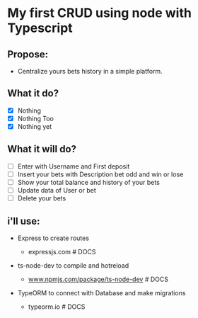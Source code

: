 # My first CRUD using node with Typescript

## Propose:
- Centralize yours bets history in a simple platform.

## What it do?
- [x] Nothing
- [x] Nothing Too
- [x] Nothing yet

## What it will do?
- [ ] Enter with Username and First deposit
- [ ] Insert your bets with Description bet odd and win or lose
- [ ] Show your total balance and history of your bets
- [ ] Update data of User or bet
- [ ] Delete your bets

## i'll use: 
- Express to create routes
    -   expressjs.com # DOCS

- ts-node-dev to compile and hotreload
    - www.npmjs.com/package/ts-node-dev # DOCS

- TypeORM to connect with Database and make migrations
    - typeorm.io # DOCS